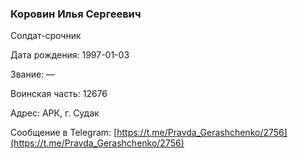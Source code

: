 ### Коровин Илья Сергеевич

Солдат-срочник

Дата рождения: 1997-01-03

Звание: —

Воинская часть: 12676

Адрес: АРК, г. Судак

Сообщение в Telegram: [https://t.me/Pravda_Gerashchenko/2756](https://t.me/Pravda_Gerashchenko/2756)
